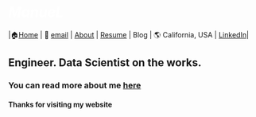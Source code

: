 #  *<span style="color:white">ManueL  </span>*


|🏠[Home](https://manuelsr26.github.io/) | 📧 [email](mailto:manuel.isr@outlook.com) | [About](https://manuelsr26.github.io/about) | [Resume](https://manuelsr26.github.io/cv) | Blog | 🌎 California, USA | [LinkedIn](https://www.linkedin.com/in/manuel-silva-ramirez/)|


  
## Engineer. Data Scientist on the works.

### You can read more about me [here](https://manuelsr26.github.io/about)
  
#### Thanks for visiting my website

